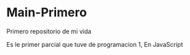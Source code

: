 # Main-Primero
Primero repositorio de mi vida

Es le primer parcial que tuve de programacion 1, En JavaScript